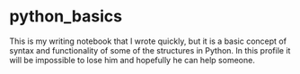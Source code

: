 # python_basics
This is my writing notebook that I wrote quickly, but it is a basic concept of syntax and functionality of some of the structures in Python.  In this profile it will be impossible to lose him and hopefully he can help someone.
